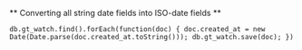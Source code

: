 ** Converting all string date fields into ISO-date fields **
```
db.gt_watch.find().forEach(function(doc) { doc.created_at = new Date(Date.parse(doc.created_at.toString())); db.gt_watch.save(doc); })
```